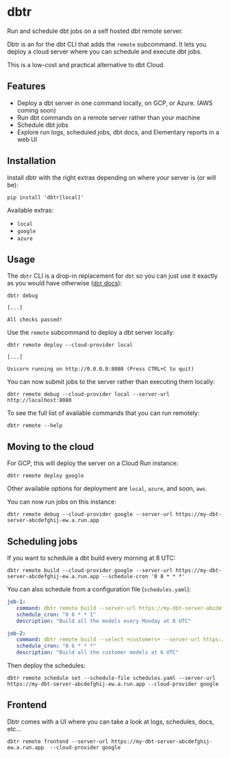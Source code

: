 # dbtr

Run and schedule dbt jobs on a self hosted dbt remote server.

Dbtr is an for the dbt CLI that adds the `remote` subcommand. It lets you deploy a cloud server where you can schedule and execute dbt jobs.

This is a low-cost and practical alternative to dbt Cloud.

## Features

- Deploy a dbt server in one command locally, on GCP, or Azure. (AWS coming soon)
- Run dbt commands on a remote server rather than your machine
- Schedule dbt jobs
- Explore run logs, scheduled jobs, dbt docs, and Elementary reports in a web UI

## Installation

Install dbtr with the right extras depending on where your server is (or will be):
```shell
pip install 'dbtr[local]'
```

Available extras:
- `local`
- `google`
- `azure`


## Usage

The `dbtr` CLI is a drop-in replacement for `dbt` so you can just use it exactly as you would have otherwise ([`dbt` docs](https://docs.getdbt.com/reference/dbt-commands)):
```shell
dbtr debug

[...]

All checks passed!
```

Use the `remote` subcommand to deploy a dbt server locally:
```shell
dbtr remote deploy --cloud-provider local

[...]

Uvicorn running on http://0.0.0.0:8080 (Press CTRL+C to quit)
```

You can now submit jobs to the server rather than executing them locally:
```shell
dbtr remote debug --cloud-provider local --server-url http://localhost:8080
```

To see the full list of available commands that you can run remotely:
```shell
dbtr remote --help
```

## Moving to the cloud
For GCP, this will deploy the server on a Cloud Run instance:
```shell
dbtr remote deploy google
```
Other available options for deployment are `local`, `azure`, and soon, `aws`.


You can now run jobs on this instance:
```shell
dbtr remote debug --cloud-provider google --server-url https://my-dbt-server-abcdefghij-ew.a.run.app
```

## Scheduling jobs

If you want to schedule a dbt build every morning at 8 UTC:
```shell
dbtr remote build --cloud-provider google --server-url https://my-dbt-server-abcdefghij-ew.a.run.app --schedule-cron '0 8 * * *'
```

You can also schedule from a configuration file (`schedules.yaml`):
```yaml
job-1:
   command: dbtr remote build --server-url https://my-dbt-server-abcdefghij-ew.a.run.app --cloud-provider google
   schedule_cron: "0 8 * * 1"
   description: "Build all the models every Monday at 8 UTC"

job-2:
   command: dbtr remote build --select +customers+ --server-url https://my-dbt-server-abcdefghij-ew.a.run.app --cloud-provider google
   schedule_cron: "0 6 * * *"
   description: "Build all the customer models at 6 UTC"
```

Then deploy the schedules:
```shell
dbtr remote schedule set --schedule-file schedules.yaml --server-url https://my-dbt-server-abcdefghij-ew.a.run.app --cloud-provider google
```

## Frontend
Dbtr comes with a UI where you can take a look at logs, schedules, docs, etc...
```shell
dbtr remote frontend --server-url https://my-dbt-server-abcdefghij-ew.a.run.app  --cloud-provider google
```
